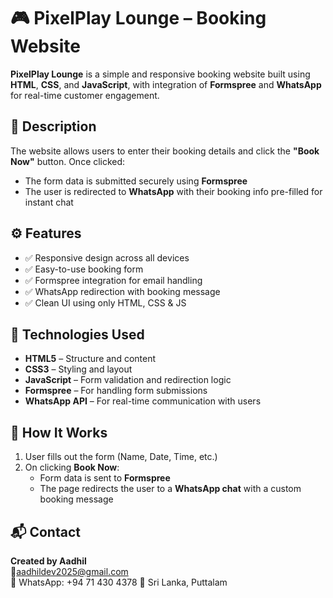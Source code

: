 # 🎮 PixelPlay Lounge – Booking Website

**PixelPlay Lounge** is a simple and responsive booking website built using **HTML**, **CSS**, and **JavaScript**, with integration of **Formspree** and **WhatsApp** for real-time customer engagement.

## 🧾 Description

The website allows users to enter their booking details and click the **"Book Now"** button. Once clicked:
- The form data is submitted securely using **Formspree**
- The user is redirected to **WhatsApp** with their booking info pre-filled for instant chat

## ⚙️ Features

- ✅ Responsive design across all devices
- ✅ Easy-to-use booking form
- ✅ Formspree integration for email handling
- ✅ WhatsApp redirection with booking message
- ✅ Clean UI using only HTML, CSS & JS

## 🧪 Technologies Used

- **HTML5** – Structure and content  
- **CSS3** – Styling and layout  
- **JavaScript** – Form validation and redirection logic  
- **Formspree** – For handling form submissions  
- **WhatsApp API** – For real-time communication with users

## 🚀 How It Works

1. User fills out the form (Name, Date, Time, etc.)
2. On clicking **Book Now**:
   - Form data is sent to **Formspree**
   - The page redirects the user to a **WhatsApp chat** with a custom booking message

## 📬 Contact

**Created by Aadhil**  
📧aadhildev2025@gmail.com  
📱  WhatsApp: +94 71 430 4378
📍 Sri Lanka, Puttalam
